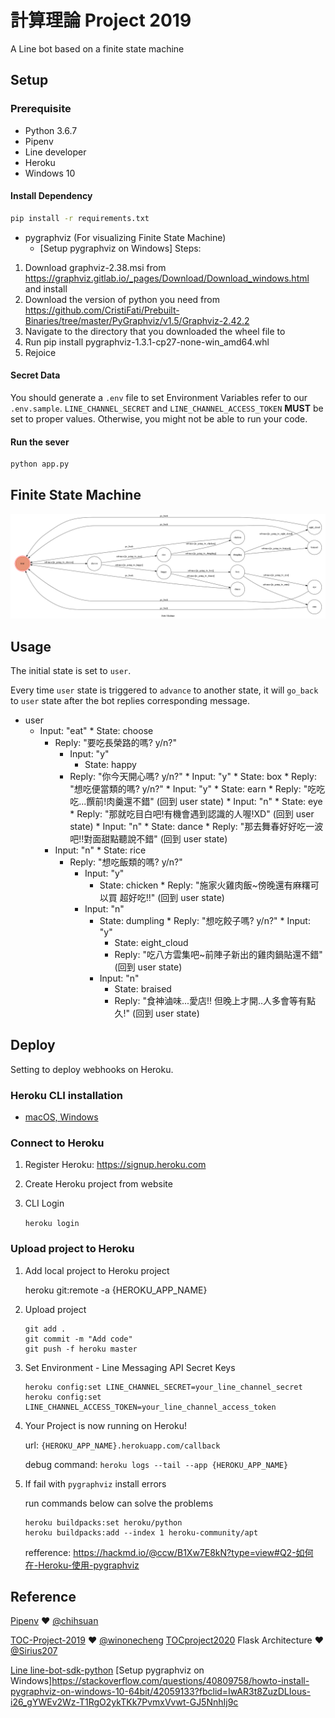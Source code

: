 # 計算理論 Project 2019


A Line bot based on a finite state machine

## Setup

### Prerequisite
* Python 3.6.7
* Pipenv
* Line developer
* Heroku
* Windows 10

#### Install Dependency
```sh
pip install -r requirements.txt
```

* pygraphviz (For visualizing Finite State Machine)
    * [Setup pygraphviz on Windows]
      Steps:
1. Download graphviz-2.38.msi from https://graphviz.gitlab.io/_pages/Download/Download_windows.html and install
2. Download the version of python you need from https://github.com/CristiFati/Prebuilt-Binaries/tree/master/PyGraphviz/v1.5/Graphviz-2.42.2
3. Navigate to the directory that you downloaded the wheel file to
4. Run pip install pygraphviz-1.3.1-cp27-none-win_amd64.whl
5. Rejoice
	


#### Secret Data
You should generate a `.env` file to set Environment Variables refer to our `.env.sample`.
`LINE_CHANNEL_SECRET` and `LINE_CHANNEL_ACCESS_TOKEN` **MUST** be set to proper values.
Otherwise, you might not be able to run your code.


#### Run the sever

```sh
python app.py
```


## Finite State Machine
![fsm](./img/show-fsm.png)

## Usage
The initial state is set to `user`.

Every time `user` state is triggered to `advance` to another state, it will `go_back` to `user` state after the bot replies corresponding message.

* user
	* Input: "eat"
             * State: choose
	     * Reply: "要吃長榮路的嗎? y/n?"
            * Input: "y"
	           * State: happy
		   * Reply: "你今天開心嗎? y/n?"
	                 * Input: "y"
			      * State: box
			      * Reply: "想吃便當類的嗎? y/n?" 
			          * Input: "y"
				      * State: earn
				      * Reply: "吃吃吃...饌前!肉羹還不錯" (回到 user state)
				  * Input: "n"
				       * State: eye
				       * Reply: "那就吃目白吧!有機會遇到認識的人喔!XD" (回到 user state)
		         * Input: "n"
			      * State: dance
			      * Reply: "那去舞春好好吃一波吧!!對面甜點聽說不錯" (回到 user state)
	    * Input: "n"
	          * State: rice
		  * Reply: "想吃飯類的嗎? y/n?"
		       * Input: "y"
		            * State: chicken
			    * Reply: "施家火雞肉飯~傍晚還有麻糬可以買  超好吃!!" (回到 user state)
		       * Input: "n"
		            * State: dumpling
			    * Reply: "想吃餃子嗎? y/n?"
			         * Input: "y"
				      * State: eight_cloud
				      * Reply: "吃八方雲集吧~前陣子新出的雞肉鍋貼還不錯" (回到 user state)
				 * Input: "n"
				      * State: braised
				      * Reply: "食神滷味...愛店!! 但晚上才開..人多會等有點久!" (回到 user state)
			    

## Deploy
Setting to deploy webhooks on Heroku.

### Heroku CLI installation

* [macOS, Windows](https://devcenter.heroku.com/articles/heroku-cli)


### Connect to Heroku

1. Register Heroku: https://signup.heroku.com

2. Create Heroku project from website

3. CLI Login

	`heroku login`

### Upload project to Heroku

1. Add local project to Heroku project

	heroku git:remote -a {HEROKU_APP_NAME}

2. Upload project

	```
	git add .
	git commit -m "Add code"
	git push -f heroku master
	```

3. Set Environment - Line Messaging API Secret Keys

	```
	heroku config:set LINE_CHANNEL_SECRET=your_line_channel_secret
	heroku config:set LINE_CHANNEL_ACCESS_TOKEN=your_line_channel_access_token
	```

4. Your Project is now running on Heroku!

	url: `{HEROKU_APP_NAME}.herokuapp.com/callback`

	debug command: `heroku logs --tail --app {HEROKU_APP_NAME}`

5. If fail with `pygraphviz` install errors

	run commands below can solve the problems
	```
	heroku buildpacks:set heroku/python
	heroku buildpacks:add --index 1 heroku-community/apt
	```

	refference: https://hackmd.io/@ccw/B1Xw7E8kN?type=view#Q2-如何在-Heroku-使用-pygraphviz

## Reference
[Pipenv](https://medium.com/@chihsuan/pipenv-更簡單-更快速的-python-套件管理工具-135a47e504f4) ❤️ [@chihsuan](https://github.com/chihsuan)

[TOC-Project-2019](https://github.com/winonecheng/TOC-Project-2019) ❤️ [@winonecheng](https://github.com/winonecheng)
[TOCproject2020](https://github.com/NCKU-CCS/TOC-Project-2020)
Flask Architecture ❤️ [@Sirius207](https://github.com/Sirius207)

[Line line-bot-sdk-python](https://github.com/line/line-bot-sdk-python/tree/master/examples/flask-echo)
[Setup pygraphviz on Windows]https://stackoverflow.com/questions/40809758/howto-install-pygraphviz-on-windows-10-64bit/42059133?fbclid=IwAR3t8ZuzDLIous-i26_gYWEv2Wz-T1RgO2ykTKk7PvmxVvwt-GJ5NnhIj9c
